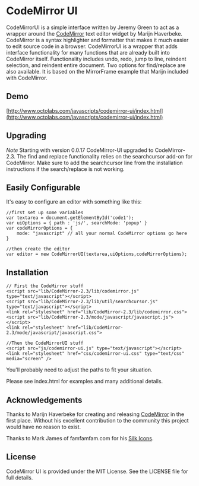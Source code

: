 CodeMirror UI
=============

CodeMirrorUI is a simple interface written by Jeremy Green to act as a
wrapper around the [CodeMirror](http://codemirror.net/) text editor widget by Marijn Haverbeke.
CodeMirror is a syntax highlighter and formatter that makes it much easier to edit source code in a browser.
CodeMirrorUI is a wrapper that adds interface functionality for many functions that are already built into CodeMirror itself.
Functionality includes undo, redo, jump to line, reindent selection, and reindent entire document.
Two options for find/replace are also available.  It is based on the MirrorFrame example that Marijn included with CodeMirror.

Demo
-------------------

[http://www.octolabs.com/javascripts/codemirror-ui/index.html](http://www.octolabs.com/javascripts/codemirror-ui/index.html)

Upgrading
-------------------
*Note* Starting with version 0.0.17 CodeMirror-UI upgraded to CodeMirror-2.3.  The find and replace functionality relies
on the searchcursor add-on for CodeMirror.  Make sure to add the searchcursor line from the installation instructions if
the search/replace is not working.

Easily Configurable
--------------------

It's easy to configure an editor with something like this:

    //first set up some variables
    var textarea = document.getElementById('code1');
    var uiOptions = { path : 'js/', searchMode: 'popup' }
    var codeMirrorOptions = {
        mode: "javascript" // all your normal CodeMirror options go here
    }

    //then create the editor
    var editor = new CodeMirrorUI(textarea,uiOptions,codeMirrorOptions);

Installation
--------------------

    // First the CodeMirror stuff
    <script src="lib/CodeMirror-2.3/lib/codemirror.js" type="text/javascript"></script>
    <script src="lib/CodeMirror-2.3/lib/util/searchcursor.js" type="text/javascript"></script>
    <link rel="stylesheet" href="lib/CodeMirror-2.3/lib/codemirror.css">
    <script src="lib/CodeMirror-2.3/mode/javascript/javascript.js"></script>
    <link rel="stylesheet" href="lib/CodeMirror-2.3/mode/javascript/javascript.css">

    //Then the CodeMirrorUI stuff
    <script src="js/codemirror-ui.js" type="text/javascript"></script>
    <link rel="stylesheet" href="css/codemirror-ui.css" type="text/css" media="screen" />

You'll probably need to adjust the paths to fit your situation.

Please see index.html for examples and many additional details.

Acknowledgements
----------------------

Thanks to Marijn Haverbeke for creating and releasing [CodeMirror](http://codemirror.net/) in the first place.
Without his excellent contribution to the community this project would have no reason to exist.

Thanks to Mark James of famfamfam.com for his [Silk Icons](http://www.famfamfam.com/lab/icons/silk/).

License
----------------------

CodeMirror UI is provided under the MIT License.  See the LICENSE file for full details.